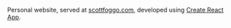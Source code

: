 Personal website, served at [scottfoggo.com](http://scottfoggo.com/), developed using [Create React App](https://github.com/facebook/create-react-app).